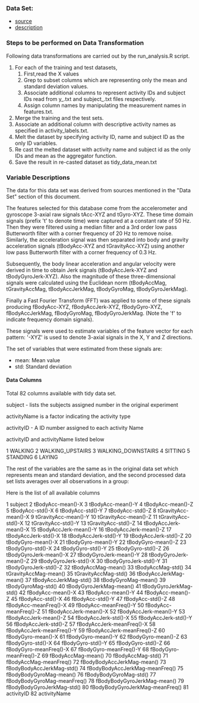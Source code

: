 
### Data Set:

- [source](https://d396qusza40orc.cloudfront.net/getdata%2Fprojectfiles%2FUCI%20HAR%20Dataset.zip) 
- [description](http://archive.ics.uci.edu/ml/datasets/Human+Activity+Recognition+Using+Smartphones)


### Steps to be performed on Data Transformation

Following data transformations are carried out by the run_analysis.R script.

1. For each of the training and test datasets, 
    1. First,read the X values
    2. Grep to subset columns which are representing only the mean and standard deviation values. 
    3. Associate additional columns to represent activity IDs and subject IDs read from y_<dataset>.txt and subject_<dataset>.txt files respectively.
    4. Assign column names by manipulating the measurement names in features.txt.
2. Merge the training and the test sets.
3. Associate an additional column with descriptive activity names as specified in activity_labels.txt.
4. Melt the dataset by specifying activity ID, name and subject ID as the only ID variables.
5. Re cast the melted dataset with activity name and subject id as the only IDs and mean as the aggregator function.
6. Save the result in re-casted dataset as tidy_data_mean.txt


### Variable Descriptions

The data for this data set was derived from sources mentioned in the "Data Set" section of this document. 

The features selected for this database come from the accelerometer and gyroscope 3-axial raw signals tAcc-XYZ and tGyro-XYZ. These time domain signals (prefix 't' to denote time) were captured at a constant rate of 50 Hz. Then they were filtered using a median filter and a 3rd order low pass Butterworth filter with a corner frequency of 20 Hz to remove noise. Similarly, the acceleration signal was then separated into body and gravity acceleration signals (tBodyAcc-XYZ and tGravityAcc-XYZ) using another low pass Butterworth filter with a corner frequency of 0.3 Hz.

Subsequently, the body linear acceleration and angular velocity were derived in time to obtain Jerk signals (tBodyAccJerk-XYZ and tBodyGyroJerk-XYZ). Also the magnitude of these three-dimensional signals were calculated using the Euclidean norm (tBodyAccMag, tGravityAccMag, tBodyAccJerkMag, tBodyGyroMag, tBodyGyroJerkMag).

Finally a Fast Fourier Transform (FFT) was applied to some of these signals producing fBodyAcc-XYZ, fBodyAccJerk-XYZ, fBodyGyro-XYZ, fBodyAccJerkMag, fBodyGyroMag, fBodyGyroJerkMag. (Note the 'f' to indicate frequency domain signals).

These signals were used to estimate variables of the feature vector for each pattern: '-XYZ' is used to denote 3-axial signals in the X, Y and Z directions.

The set of variables that were estimated from these signals are:
- mean: Mean value
- std: Standard deviation

#### Data Columns

Total 82 columns available with tidy data set.

subject - lists the subjects assigned number in the original experiment

activityName is a factor indicating the activity type

activityID - A ID number assigned to each activity Name

activityID and activityName listed below

1 WALKING
2 WALKING_UPSTAIRS
3 WALKING_DOWNSTAIRS
4 SITTING
5 STANDING
6 LAYING

The rest of the variables are the same as in the original data set which represents mean and standard deviation,  and the second processed data set lists averages over all observations in a group:

Here is the list of all available columns

1	subject
2	tBodyAcc-mean()-X
3	tBodyAcc-mean()-Y
4	tBodyAcc-mean()-Z
5	tBodyAcc-std()-X
6	tBodyAcc-std()-Y
7	tBodyAcc-std()-Z
8	tGravityAcc-mean()-X
9	tGravityAcc-mean()-Y
10	tGravityAcc-mean()-Z
11	tGravityAcc-std()-X
12	tGravityAcc-std()-Y
13	tGravityAcc-std()-Z
14	tBodyAccJerk-mean()-X
15	tBodyAccJerk-mean()-Y
16	tBodyAccJerk-mean()-Z
17	tBodyAccJerk-std()-X
18	tBodyAccJerk-std()-Y
19	tBodyAccJerk-std()-Z
20	tBodyGyro-mean()-X
21	tBodyGyro-mean()-Y
22	tBodyGyro-mean()-Z
23	tBodyGyro-std()-X
24	tBodyGyro-std()-Y
25	tBodyGyro-std()-Z
26	tBodyGyroJerk-mean()-X
27	tBodyGyroJerk-mean()-Y
28	tBodyGyroJerk-mean()-Z
29	tBodyGyroJerk-std()-X
30	tBodyGyroJerk-std()-Y
31	tBodyGyroJerk-std()-Z
32	tBodyAccMag-mean()
33	tBodyAccMag-std()
34	tGravityAccMag-mean()
35	tGravityAccMag-std()
36	tBodyAccJerkMag-mean()
37	tBodyAccJerkMag-std()
38	tBodyGyroMag-mean()
39	tBodyGyroMag-std()
40	tBodyGyroJerkMag-mean()
41	tBodyGyroJerkMag-std()
42	fBodyAcc-mean()-X
43	fBodyAcc-mean()-Y
44	fBodyAcc-mean()-Z
45	fBodyAcc-std()-X
46	fBodyAcc-std()-Y
47	fBodyAcc-std()-Z
48	fBodyAcc-meanFreq()-X
49	fBodyAcc-meanFreq()-Y
50	fBodyAcc-meanFreq()-Z
51	fBodyAccJerk-mean()-X
52	fBodyAccJerk-mean()-Y
53	fBodyAccJerk-mean()-Z
54	fBodyAccJerk-std()-X
55	fBodyAccJerk-std()-Y
56	fBodyAccJerk-std()-Z
57	fBodyAccJerk-meanFreq()-X
58	fBodyAccJerk-meanFreq()-Y
59	fBodyAccJerk-meanFreq()-Z
60	fBodyGyro-mean()-X
61	fBodyGyro-mean()-Y
62	fBodyGyro-mean()-Z
63	fBodyGyro-std()-X
64	fBodyGyro-std()-Y
65	fBodyGyro-std()-Z
66	fBodyGyro-meanFreq()-X
67	fBodyGyro-meanFreq()-Y
68	fBodyGyro-meanFreq()-Z
69	fBodyAccMag-mean()
70	fBodyAccMag-std()
71	fBodyAccMag-meanFreq()
72	fBodyBodyAccJerkMag-mean()
73	fBodyBodyAccJerkMag-std()
74	fBodyBodyAccJerkMag-meanFreq()
75	fBodyBodyGyroMag-mean()
76	fBodyBodyGyroMag-std()
77	fBodyBodyGyroMag-meanFreq()
78	fBodyBodyGyroJerkMag-mean()
79	fBodyBodyGyroJerkMag-std()
80	fBodyBodyGyroJerkMag-meanFreq()
81	activityID
82	activityName
